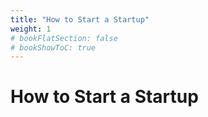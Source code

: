 ```yaml
---
title: "How to Start a Startup"
weight: 1
# bookFlatSection: false
# bookShowToC: true
---
```


# How to Start a Startup